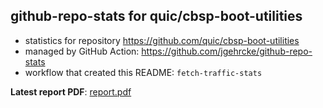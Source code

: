 ## github-repo-stats for quic/cbsp-boot-utilities

- statistics for repository https://github.com/quic/cbsp-boot-utilities
- managed by GitHub Action: https://github.com/jgehrcke/github-repo-stats
- workflow that created this README: `fetch-traffic-stats`

**Latest report PDF**: [report.pdf](https://github.com/njjetha/github-traffic/raw/github-repo-stats/quic/cbsp-boot-utilities/latest-report/report.pdf)

